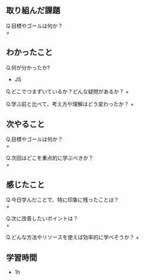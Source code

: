 
## 取り組んだ課題
Q.目標やゴールは何か？  
+ 


## わかったこと
Q.何が分かったか?  
+ JS


Q.どこでつまずいているか？どんな疑問があるか？
+ 


Q.学ぶ前と比べて、考え方や理解はどう変わったか？
+ 


## 次やること
Q.目標やゴールは何か？  
+ 


Q.次回はどこを重点的に学ぶべきか？  
+ 


## 感じたこと
Q.今日学んだことで、特に印象に残ったことは？  
+ 


Q.次に改善したいポイントは？  
+ 


Q.どんな方法やリソースを使えば効率的に学べそうか？
+ 


## 学習時間
+ 1h
